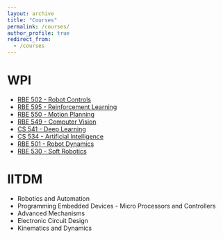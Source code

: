 ```yaml
---
layout: archive
title: "Courses"
permalink: /courses/
author_profile: true
redirect_from:
  - /courses
---
```

WPI
======
* [RBE 502 - Robot Controls](https://www.wpi.edu/academics/calendar-courses/course-descriptions/3911/robotics-engineering#RBE-502) 
* [RBE 595 - Reinforcement Learning](https://users.wpi.edu/~yli15/courses/DS595Spring22/Schedule.html)
* [RBE 550 - Motion Planning](https://users.wpi.edu/~zli11/rbe550_2017.html)
* [RBE 549 - Computer Vision](https://nitinjsanket.github.io/teaching/rbe549/fall2022.html)
* [CS 541 - Deep Learning](https://wpi-grad.cleancatalog.net/computer-science-data-science/csds-541)
* [CS 534 - Artificial Intelligence](https://web.cs.wpi.edu/~dcb/courses/CS534/)
* [RBE 501 - Robot Dynamics](http://aimlab.wpi.edu/education/ME501-RBE501_F_2019)
* [RBE 530 - Soft Robotics](https://www.wpi.edu/news/media/expertise/soft-robotics)

IITDM 
======
* Robotics and Automation 
* Programming Embedded Devices - Micro Processors and Controllers
* Advanced Mechanisms
* Electronic Circuit Design 
* Kinematics and Dynamics 
